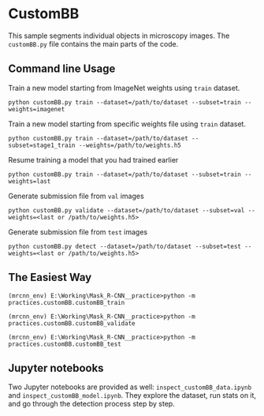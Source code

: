 # CustomBB

This sample segments individual objects in microscopy images.
The `customBB.py` file contains the main parts of the code.


## Command line Usage
Train a new model starting from ImageNet weights using `train` dataset.
```
python customBB.py train --dataset=/path/to/dataset --subset=train --weights=imagenet
```

Train a new model starting from specific weights file using `train` dataset.
```
python customBB.py train --dataset=/path/to/dataset --subset=stage1_train --weights=/path/to/weights.h5
```

Resume training a model that you had trained earlier
```
python customBB.py train --dataset=/path/to/dataset --subset=train --weights=last
```

Generate submission file from `val` images
```
python customBB.py validate --dataset=/path/to/dataset --subset=val --weights=<last or /path/to/weights.h5>
```

Generate submission file from `test` images
```
python customBB.py detect --dataset=/path/to/dataset --subset=test --weights=<last or /path/to/weights.h5>
```

## The Easiest Way
```
(mrcnn_env) E:\Working\Mask_R-CNN__practice>python -m practices.customBB.customBB_train
```
```
(mrcnn_env) E:\Working\Mask_R-CNN__practice>python -m practices.customBB.customBB_validate
```
```
(mrcnn_env) E:\Working\Mask_R-CNN__practice>python -m practices.customBB.customBB_test
```


## Jupyter notebooks
Two Jupyter notebooks are provided as well: `inspect_customBB_data.ipynb` and `inspect_customBB_model.ipynb`.
They explore the dataset, run stats on it, and go through the detection process step by step.

